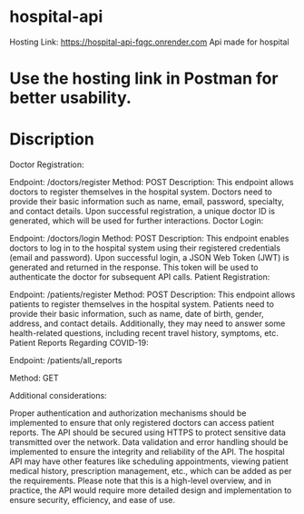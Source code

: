 # hospital-api
Hosting Link: https://hospital-api-fqgc.onrender.com
Api made for hospital
# Use the hosting link in Postman for better usability.
# Discription
Doctor Registration:

Endpoint: /doctors/register
Method: POST
Description: This endpoint allows doctors to register themselves in the hospital system. Doctors need to provide their basic information such as name, email, password, specialty, and contact details. Upon successful registration, a unique doctor ID is generated, which will be used for further interactions.
Doctor Login:

Endpoint: /doctors/login
Method: POST
Description: This endpoint enables doctors to log in to the hospital system using their registered credentials (email and password). Upon successful login, a JSON Web Token (JWT) is generated and returned in the response. This token will be used to authenticate the doctor for subsequent API calls.
Patient Registration:

Endpoint: /patients/register
Method: POST
Description: This endpoint allows patients to register themselves in the hospital system. Patients need to provide their basic information, such as name, date of birth, gender, address, and contact details. Additionally, they may need to answer some health-related questions, including recent travel history, symptoms, etc.
Patient Reports Regarding COVID-19:

Endpoint: /patients/all_reports

Method: GET

Additional considerations:

Proper authentication and authorization mechanisms should be implemented to ensure that only registered doctors can access patient reports.
The API should be secured using HTTPS to protect sensitive data transmitted over the network.
Data validation and error handling should be implemented to ensure the integrity and reliability of the API.
The hospital API may have other features like scheduling appointments, viewing patient medical history, prescription management, etc., which can be added as per the requirements.
Please note that this is a high-level overview, and in practice, the API would require more detailed design and implementation to ensure security, efficiency, and ease of use.
